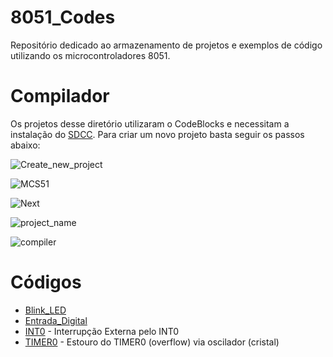 # 8051_Codes
Repositório dedicado ao armazenamento de projetos e exemplos de código utilizando os microcontroladores 8051.

# Compilador
Os projetos desse diretório utilizaram o CodeBlocks e necessitam a instalação do [SDCC](https://sourceforge.net/projects/sdcc/files/). 
Para criar um novo projeto basta seguir os passos abaixo:

![Create_new_project](https://github.com/user-attachments/assets/826a3a22-c43a-4bdb-b37f-8d5d12ac33c0)

![MCS51](https://github.com/user-attachments/assets/3ac6a64d-10b3-47e2-91e7-dac45cd0f6e6)

![Next](https://github.com/user-attachments/assets/c0a4fa41-03cb-4b1f-9a5e-e7cd03c28f2d)

![project_name](https://github.com/user-attachments/assets/0118f833-3471-4904-9f01-7d09b4710930)

![compiler](https://github.com/user-attachments/assets/8e3f393f-b54c-41fa-98dd-a3e2aae23925)

# Códigos
- [Blink_LED](Blink)
- [Entrada_Digital](Entrada_Digital)
- [INT0](INT0) - Interrupção Externa pelo INT0
- [TIMER0](TMR0_#1) - Estouro do TIMER0 (overflow) via oscilador (cristal)

